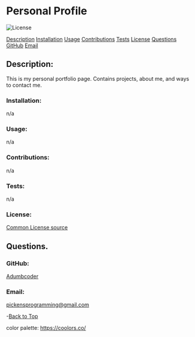  
  # Personal Profile 

  ![License](https://img.shields.io/static/v1?label=License&message=none&color=green)


  
  [Description](#description)
    [Installation](#installation)
    [Usage](#usage)
    [Contributions](#contributions)
    [Tests](#tests)
    [License](#license)
    [Questions](#questions)
    [GitHub](#github)
    [Email](#email)
    
  ## Description:
  This is my personal portfolio page. Contains projects, about me, and ways to contact me.

  ### Installation:
  n/a

  ### Usage:
  n/a

  ### Contributions:
  n/a

  ### Tests:
  n/a

  ### License:

  [Common License source](https://opensource.org/licenses)
  ## Questions.
  ### GitHub:
  [Adumbcoder](https://github.com/adumbcoder)

  ### Email:
  pickensprogramming@gmail.com

  -[Back to Top](#)



color palette: https://coolors.co/

